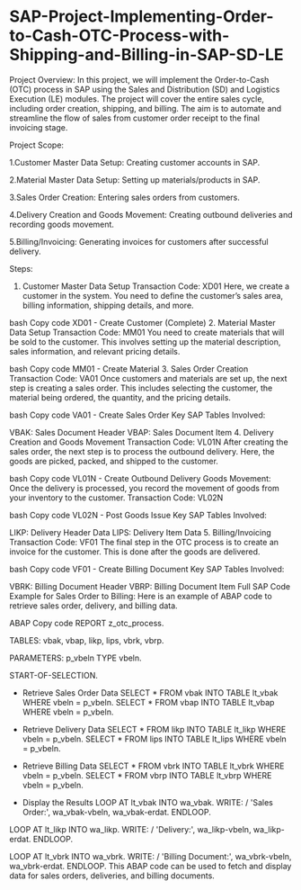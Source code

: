 # SAP-Project-Implementing-Order-to-Cash-OTC-Process-with-Shipping-and-Billing-in-SAP-SD-LE

Project Overview:
In this project, we will implement the Order-to-Cash (OTC) process in SAP using the Sales and Distribution (SD) and Logistics Execution (LE) modules. The project will cover the entire sales cycle, including order creation, shipping, and billing. The aim is to automate and streamline the flow of sales from customer order receipt to the final invoicing stage.

Project Scope:

1.Customer Master Data Setup: Creating customer accounts in SAP.

2.Material Master Data Setup: Setting up materials/products in SAP.

3.Sales Order Creation: Entering sales orders from customers.

4.Delivery Creation and Goods Movement: Creating outbound deliveries and recording goods movement.

5.Billing/Invoicing: Generating invoices for customers after successful delivery.

Steps:
1. Customer Master Data Setup
Transaction Code: XD01
Here, we create a customer in the system. You need to define the customer’s sales area, billing information, shipping details, and more.

bash
Copy code
XD01 - Create Customer (Complete)
2. Material Master Data Setup
Transaction Code: MM01
You need to create materials that will be sold to the customer. This involves setting up the material description, sales information, and relevant pricing details.

bash
Copy code
MM01 - Create Material
3. Sales Order Creation
Transaction Code: VA01
Once customers and materials are set up, the next step is creating a sales order. This includes selecting the customer, the material being ordered, the quantity, and the pricing details.

bash
Copy code
VA01 - Create Sales Order
Key SAP Tables Involved:

VBAK: Sales Document Header
VBAP: Sales Document Item
4. Delivery Creation and Goods Movement
Transaction Code: VL01N
After creating the sales order, the next step is to process the outbound delivery. Here, the goods are picked, packed, and shipped to the customer.

bash
Copy code
VL01N - Create Outbound Delivery
Goods Movement: Once the delivery is processed, you record the movement of goods from your inventory to the customer. Transaction Code: VL02N

bash
Copy code
VL02N - Post Goods Issue
Key SAP Tables Involved:

LIKP: Delivery Header Data
LIPS: Delivery Item Data
5. Billing/Invoicing
Transaction Code: VF01
The final step in the OTC process is to create an invoice for the customer. This is done after the goods are delivered.

bash
Copy code
VF01 - Create Billing Document
Key SAP Tables Involved:

VBRK: Billing Document Header
VBRP: Billing Document Item
Full SAP Code Example for Sales Order to Billing:
Here is an example of ABAP code to retrieve sales order, delivery, and billing data.

ABAP
Copy code
REPORT z_otc_process.

TABLES: vbak, vbap, likp, lips, vbrk, vbrp.

PARAMETERS: p_vbeln TYPE vbeln.

START-OF-SELECTION.

* Retrieve Sales Order Data
SELECT * FROM vbak INTO TABLE lt_vbak WHERE vbeln = p_vbeln.
SELECT * FROM vbap INTO TABLE lt_vbap WHERE vbeln = p_vbeln.

* Retrieve Delivery Data
SELECT * FROM likp INTO TABLE lt_likp WHERE vbeln = p_vbeln.
SELECT * FROM lips INTO TABLE lt_lips WHERE vbeln = p_vbeln.

* Retrieve Billing Data
SELECT * FROM vbrk INTO TABLE lt_vbrk WHERE vbeln = p_vbeln.
SELECT * FROM vbrp INTO TABLE lt_vbrp WHERE vbeln = p_vbeln.

* Display the Results
LOOP AT lt_vbak INTO wa_vbak.
  WRITE: / 'Sales Order:', wa_vbak-vbeln, wa_vbak-erdat.
ENDLOOP.

LOOP AT lt_likp INTO wa_likp.
  WRITE: / 'Delivery:', wa_likp-vbeln, wa_likp-erdat.
ENDLOOP.

LOOP AT lt_vbrk INTO wa_vbrk.
  WRITE: / 'Billing Document:', wa_vbrk-vbeln, wa_vbrk-erdat.
ENDLOOP.
This ABAP code can be used to fetch and display data for sales orders, deliveries, and billing documents.
